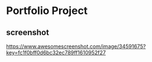 # Portfolio Project 

## screenshot
<https://www.awesomescreenshot.com/image/34591675?key=fc1f0bff0d6bc32ec789ff1610952f27>
